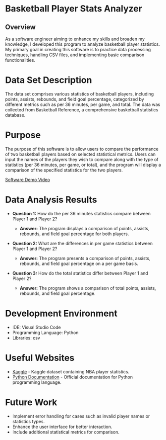 # Basketball Player Stats Analyzer

## Overview

As a software engineer aiming to enhance my skills and broaden my knowledge, I developed this program to analyze basketball player statistics. My primary goal in creating this software is to practice data processing techniques, handling CSV files, and implementing basic comparison functionalities.

# Data Set Description

The data set comprises various statistics of basketball players, including points, assists, rebounds, and field goal percentage, categorized by different metrics such as per 36 minutes, per game, and total. The data was collected from Basketball Reference, a comprehensive basketball statistics database.

# Purpose

The purpose of this software is to allow users to compare the performance of two basketball players based on selected statistical metrics. Users can input the names of the players they wish to compare along with the type of statistics (per 36 minutes, per game, or total), and the program will display a comparison of the specified statistics for the two players.

[Software Demo Video](https://www.youtube.com/watch?v=Lwx_P9FfRq4)

# Data Analysis Results

- **Question 1:** How do the per 36 minutes statistics compare between Player 1 and Player 2?
  - **Answer:** The program displays a comparison of points, assists, rebounds, and field goal percentage for both players.
  
- **Question 2:** What are the differences in per game statistics between Player 1 and Player 2?
  - **Answer:** The program presents a comparison of points, assists, rebounds, and field goal percentage on a per game basis.

- **Question 3:** How do the total statistics differ between Player 1 and Player 2?
  - **Answer:** The program shows a comparison of total points, assists, rebounds, and field goal percentage.

# Development Environment

- IDE: Visual Studio Code
- Programming Language: Python
- Libraries: csv

# Useful Websites

* [Kaggle](https://www.kaggle.com/datasets/justinas/nba-players-data?resource=download) - Kaggle dataset containing NBA player statistics.
* [Python Documentation](https://docs.python.org/3/) - Official documentation for Python programming language.

# Future Work

- Implement error handling for cases such as invalid player names or statistics types.
- Enhance the user interface for better interaction.
- Include additional statistical metrics for comparison.
